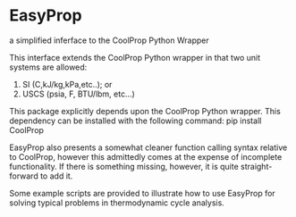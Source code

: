 # EasyProp
a simplified inferface to the CoolProp Python Wrapper 

This interface extends the CoolProp Python wrapper in that two unit systems are allowed:
1. SI (C,kJ/kg,kPa,etc..); or
2. USCS (psia, F, BTU/lbm, etc...)

This package explicitly depends upon the CoolProp Python wrapper.  This dependency can be installed
with the following command: pip install CoolProp

EasyProp also presents a somewhat cleaner function calling syntax relative to CoolProp, however this admittedly
comes at the expense of incomplete functionality.  If there is something missing, however, it is quite 
straight-forward to add it.

Some example scripts are provided to illustrate how to use EasyProp for solving typical problems
in thermodynamic cycle analysis.  
